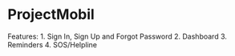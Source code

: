 # ProjectMobil
 Features: 1. Sign In, Sign Up and Forgot Password 2. Dashboard 3. Reminders 4. SOS/Helpline
